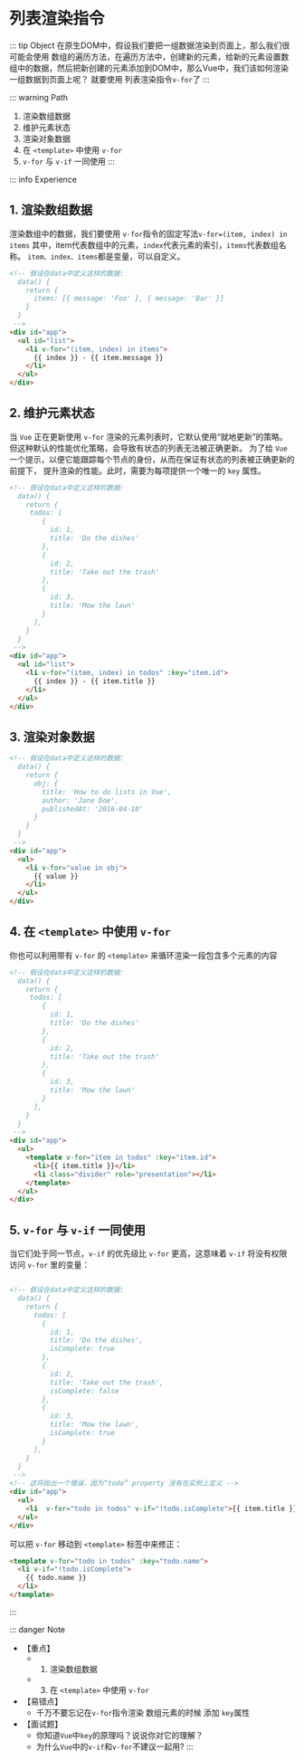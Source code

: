 # 列表渲染指令

::: tip Object
在原生DOM中，假设我们要把一组数据渲染到页面上，那么我们很可能会使用 数组的遍历方法，在遍历方法中，创建新的元素，给新的元素设置数组中的数据，然后把新创建的元素添加到DOM中，那么Vue中，我们该如何渲染 一组数据到页面上呢？ 就要使用 列表渲染指令`v-for`了
:::

::: warning Path

1. 渲染数组数据
2. 维护元素状态
3. 渲染对象数据
4. 在 `<template>` 中使用 `v-for`
5. `v-for` 与 `v-if` 一同使用
:::

::: info Experience

## 1. 渲染数组数据

渲染数组中的数据，我们要使用 `v-for`指令的固定写法`v-for=(item, index) in items` 其中，item代表数组中的元素，`index`代表元素的索引，`items`代表数组名称。 `item、index、items`都是变量，可以自定义。

```html
<!-- 假设在data中定义这样的数据:
  data() {
    return {
      items: [{ message: 'Foo' }, { message: 'Bar' }]
    }
  }
 -->
<div id="app">
  <ul id="list">
    <li v-for="(item, index) in items">
      {{ index }} - {{ item.message }}
    </li>  
  </ul>
</div>
```

## 2. 维护元素状态

当 `Vue` 正在更新使用 `v-for` 渲染的元素列表时，它默认使用“就地更新”的策略。
但这种默认的性能优化策略，会导致有状态的列表无法被正确更新。
为了给 `Vue` 一个提示，以便它能跟踪每个节点的身份，从而在保证有状态的列表被正确更新的前提下，
提升渲染的性能。此时，需要为每项提供一个唯一的 `key` 属性。

```html
<!-- 假设在data中定义这样的数据:
  data() {
    return {
     todos: [
        {
          id: 1,
          title: 'Do the dishes'
        },
        {
          id: 2,
          title: 'Take out the trash'
        },
        {
          id: 3,
          title: 'Mow the lawn'
        }
      ],
    }
  }
 -->
<div id="app">
  <ul id="list">
    <li v-for="(item, index) in todos" :key="item.id">
      {{ index }} - {{ item.title }}
    </li>  
  </ul>
</div>
```

## 3. 渲染对象数据

```html
<!-- 假设在data中定义这样的数据:
  data() {
    return {
      obj: {
        title: 'How to do lists in Vue',
        author: 'Jane Doe',
        publishedAt: '2016-04-10'
      }
    }
  }
 -->
<div id="app">
  <ul>
    <li v-for="value in obj">
      {{ value }}
    </li>
  </ul>
</div>
```

## 4. 在 `<template>` 中使用 `v-for`

你也可以利用带有 `v-for` 的 `<template>` 来循环渲染一段包含多个元素的内容

```html
<!-- 假设在data中定义这样的数据:
  data() {
    return {
     todos: [
        {
          id: 1,
          title: 'Do the dishes'
        },
        {
          id: 2,
          title: 'Take out the trash'
        },
        {
          id: 3,
          title: 'Mow the lawn'
        }
      ],
    }
  }
 -->
<div id="app">
  <ul>
    <template v-for="item in todos" :key="item.id">
      <li>{{ item.title }}</li>
      <li class="divider" role="presentation"></li>
    </template>
  </ul>
</div>
```

## 5. `v-for` 与 `v-if` 一同使用

当它们处于同一节点，`v-if` 的优先级比 `v-for` 更高，这意味着 `v-if` 将没有权限访问 `v-for` 里的变量：

```html

<!-- 假设在data中定义这样的数据:
  data() {
    return {
      todos: [
        {
          id: 1,
          title: 'Do the dishes',
          isComplete: true
        },
        {
          id: 2,
          title: 'Take out the trash',
          isComplete: false
        },
        {
          id: 3,
          title: 'Mow the lawn',
          isComplete: true
        }
      ],
    }
  }
 -->
<!-- 这将抛出一个错误，因为“todo” property 没有在实例上定义 -->
<div id="app">
  <ul>
    <li  v-for="todo in todos" v-if="!todo.isComplete">{{ item.title }}</li>
  </ul>
</div>
```

可以把 `v-for` 移动到 `<template>` 标签中来修正：

```html
<template v-for="todo in todos" :key="todo.name">
  <li v-if="!todo.isComplete">
    {{ todo.name }}
  </li>
</template>
```

:::

::: danger Note

* 【重点】
  * 1. 渲染数组数据
  * 3. 在 `<template>` 中使用 `v-for`
* 【易错点】
  * 千万不要忘记在`v-for`指令渲染 数组元素的时候 添加 `key`属性
* 【面试题】
  * 你知道`Vue`中`key`的原理吗？说说你对它的理解？
  * 为什么`Vue`中的`v-if`和`v-for`不建议一起用?
:::
